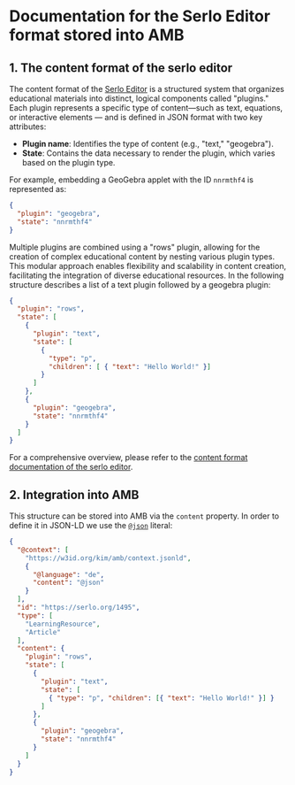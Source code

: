 # Documentation for the Serlo Editor format stored into AMB

## 1. The content format of the serlo editor

The content format of the [Serlo Editor](https://serlo.org/editor) is a structured system that organizes educational materials into distinct, logical components called "plugins." Each plugin represents a specific type of content—such as text, equations, or interactive elements — and is defined in JSON format with two key attributes:

- **Plugin name**: Identifies the type of content (e.g., "text," "geogebra").
- **State**: Contains the data necessary to render the plugin, which varies based on the plugin type.

For example, embedding a GeoGebra applet with the ID `nnrmthf4` is represented as:

```json
{
  "plugin": "geogebra",
  "state": "nnrmthf4"
}
```

Multiple plugins are combined using a "rows" plugin, allowing for the creation of complex educational content by nesting various plugin types. This modular approach enables flexibility and scalability in content creation, facilitating the integration of diverse educational resources. In the following structure describes a list of a text plugin followed by a geogebra plugin:

```json
{
  "plugin": "rows",
  "state": [
    {
      "plugin": "text",
      "state": [
        {
          "type": "p",
          "children": [ { "text": "Hello World!" }]
        }
      ]
    },
    {
      "plugin": "geogebra",
      "state": "nnrmthf4"
    }
  ]
}
```

For a comprehensive overview, please refer to the [content format documentation of the serlo editor](https://github.com/serlo/documentation/wiki/Content-format).

## 2. Integration into AMB

This structure can be stored into AMB via the `content` property. In order to define it in JSON-LD we use the [`@json`](https://w3c.github.io/json-ld-syntax/#dfn-json-literal) literal:

```json
{
  "@context": [
    "https://w3id.org/kim/amb/context.jsonld",
    {
      "@language": "de",
      "content": "@json"
    }
  ],
  "id": "https://serlo.org/1495",
  "type": [
    "LearningResource",
    "Article"
  ],
  "content": {
    "plugin": "rows",
    "state": [
      {
        "plugin": "text",
        "state": [
          { "type": "p", "children": [{ "text": "Hello World!" }] }
        ]
      },
      {
        "plugin": "geogebra",
        "state": "nnrmthf4"
      }
    ]
  }
}
```
    
